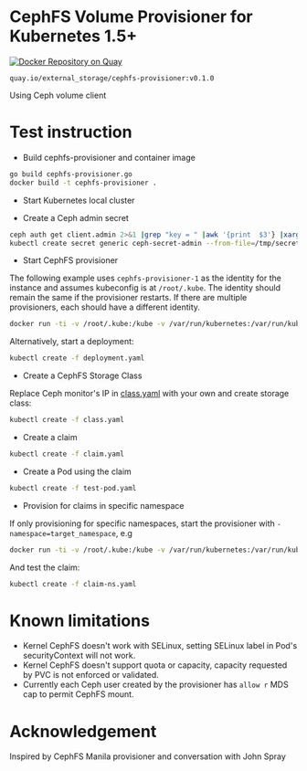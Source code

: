 # CephFS Volume Provisioner for Kubernetes 1.5+

[![Docker Repository on Quay](https://quay.io/repository/external_storage/cephfs-provisioner/status "Docker Repository on Quay")](https://quay.io/repository/external_storage/cephfs-provisioner)
```
quay.io/external_storage/cephfs-provisioner:v0.1.0
```

Using Ceph volume client

# Test instruction

* Build cephfs-provisioner and container image

```bash
go build cephfs-provisioner.go
docker build -t cephfs-provisioner .
```

* Start Kubernetes local cluster

* Create a Ceph admin secret

```bash
ceph auth get client.admin 2>&1 |grep "key = " |awk '{print  $3'} |xargs echo -n > /tmp/secret
kubectl create secret generic ceph-secret-admin --from-file=/tmp/secret --namespace=kube-system
```

* Start CephFS provisioner

The following example uses `cephfs-provisioner-1` as the identity for the instance and assumes kubeconfig is at `/root/.kube`. The identity should remain the same if the provisioner restarts. If there are multiple provisioners, each should have a different identity.

```bash
docker run -ti -v /root/.kube:/kube -v /var/run/kubernetes:/var/run/kubernetes --privileged --net=host  cephfs-provisioner /usr/local/bin/cephfs-provisioner -master=http://127.0.0.1:8080 -kubeconfig=/kube/config -id=cephfs-provisioner-1
```
Alternatively, start a deployment:

```bash
kubectl create -f deployment.yaml
```

* Create a CephFS Storage Class

Replace Ceph monitor's IP in [class.yaml](class.yaml) with your own and create storage class:

```bash
kubectl create -f class.yaml
```

* Create a claim

```bash
kubectl create -f claim.yaml
```

* Create a Pod using the claim

```bash
kubectl create -f test-pod.yaml
```

* Provision for claims in specific namespace

If only provisioning for specific namespaces, start the provisioner with `-namespace=target_namespace`, e.g
```bash
docker run -ti -v /root/.kube:/kube -v /var/run/kubernetes:/var/run/kubernetes --privileged --net=host  cephfs-provisioner /usr/local/bin/cephfs-provisioner -master=http://127.0.0.1:8080 -kubeconfig=/kube/config -id=cephfs-provisioner-1 -namespace=myns
```

And test the claim:
```bash
kubectl create -f claim-ns.yaml
```

# Known limitations

* Kernel CephFS doesn't work with SELinux, setting SELinux label in Pod's securityContext will not work.
* Kernel CephFS doesn't support quota or capacity, capacity requested by PVC is not enforced or validated.
* Currently each Ceph user created by the provisioner has `allow r` MDS cap to permit CephFS mount.

# Acknowledgement
Inspired by CephFS Manila provisioner and conversation with John Spray

